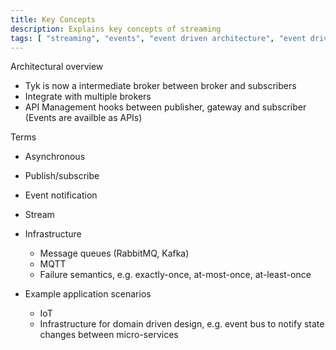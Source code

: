 ```yaml
---
title: Key Concepts
description: Explains key concepts of streaming
tags: [ "streaming", "events", "event driven architecture", "event driven architectures", "kafka" ]
---
```


Architectural overview
- Tyk is now a intermediate broker between broker and subscribers
- Integrate with multiple brokers
- API Management hooks between publisher, gateway and subscriber (Events are availble as APIs)

Terms
- Asynchronous
- Publish/subscribe
- Event notification
- Stream

- Infrastructure
    - Message queues (RabbitMQ, Kafka)
    - MQTT
    - Failure semantics, e.g. exactly-once, at-most-once, at-least-once

- Example application scenarios
    - IoT
    - Infrastructure for domain driven design, e.g. event bus to notify state changes between micro-services
